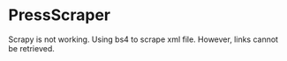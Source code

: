# PressScraper
Scrapy is not working. Using bs4 to scrape xml file. However, links cannot be retrieved. 
